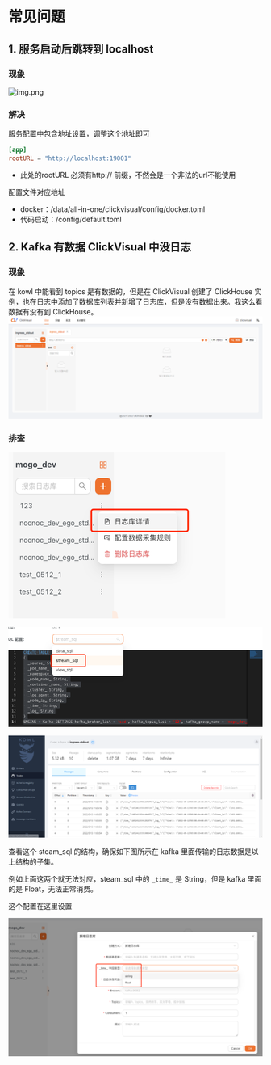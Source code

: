 # 常见问题

## 1. 服务启动后跳转到 localhost

### 现象
![img.png](../../images/qa-1.png)

### 解决
服务配置中包含地址设置，调整这个地址即可
```toml
[app]
rootURL = "http://localhost:19001"
 ```
- 此处的rootURL 必须有http:// 前缀，不然会是一个非法的url不能使用

配置文件对应地址
- docker：/data/all-in-one/clickvisual/config/docker.toml
- 代码启动：/config/default.toml

## 2. Kafka 有数据 ClickVisual 中没日志

### 现象
在 kowl 中能看到 topics 是有数据的，但是在 ClickVisual 创建了 ClickHouse 实例，也在日志中添加了数据库列表并新增了日志库，但是没有数据出来。我这么看数据有没有到 ClickHouse。
![img.png](../../images/qa-2.png)

### 排查
![img_1.png](../../images/qa-2-2.png)

![img_2.png](../../images/qa-2-3.png)

![img_3.png](../../images/qa-2-4.png)

查看这个 steam_sql 的结构，确保如下图所示在 kafka 里面传输的日志数据是以上结构的子集。

例如上面这两个就无法对应，steam_sql 中的 `_time_` 是 String，但是 kafka 里面的是 Float，无法正常消费。

这个配置在这里设置

![img_4.png](../../images/qa-2-5.png)
